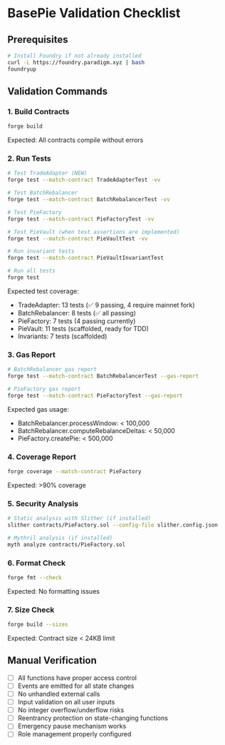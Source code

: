 # BasePie Validation Checklist

## Prerequisites
```bash
# Install Foundry if not already installed
curl -L https://foundry.paradigm.xyz | bash
foundryup
```

## Validation Commands

### 1. Build Contracts
```bash
forge build
```
Expected: All contracts compile without errors

### 2. Run Tests
```bash
# Test TradeAdapter (NEW)
forge test --match-contract TradeAdapterTest -vv

# Test BatchRebalancer
forge test --match-contract BatchRebalancerTest -vv

# Test PieFactory
forge test --match-contract PieFactoryTest -vv

# Test PieVault (when test assertions are implemented)
forge test --match-contract PieVaultTest -vv

# Run invariant tests
forge test --match-contract PieVaultInvariantTest

# Run all tests
forge test
```
Expected test coverage:
- TradeAdapter: 13 tests (✅ 9 passing, 4 require mainnet fork)
- BatchRebalancer: 8 tests (✅ all passing)
- PieFactory: 7 tests (4 passing currently)
- PieVault: 11 tests (scaffolded, ready for TDD)
- Invariants: 7 tests (scaffolded)

### 3. Gas Report
```bash
# BatchRebalancer gas report
forge test --match-contract BatchRebalancerTest --gas-report

# PieFactory gas report
forge test --match-contract PieFactoryTest --gas-report
```
Expected gas usage:
- BatchRebalancer.processWindow: < 100,000
- BatchRebalancer.computeRebalanceDeltas: < 50,000
- PieFactory.createPie: < 500,000

### 4. Coverage Report
```bash
forge coverage --match-contract PieFactory
```
Expected: >90% coverage

### 5. Security Analysis
```bash
# Static analysis with Slither (if installed)
slither contracts/PieFactory.sol --config-file slither.config.json

# Mythril analysis (if installed)
myth analyze contracts/PieFactory.sol
```

### 6. Format Check
```bash
forge fmt --check
```
Expected: No formatting issues

### 7. Size Check
```bash
forge build --sizes
```
Expected: Contract size < 24KB limit

## Manual Verification

- [ ] All functions have proper access control
- [ ] Events are emitted for all state changes
- [ ] No unhandled external calls
- [ ] Input validation on all user inputs
- [ ] No integer overflow/underflow risks
- [ ] Reentrancy protection on state-changing functions
- [ ] Emergency pause mechanism works
- [ ] Role management properly configured